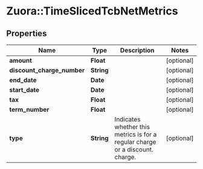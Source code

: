 # Zuora::TimeSlicedTcbNetMetrics

## Properties
Name | Type | Description | Notes
------------ | ------------- | ------------- | -------------
**amount** | **Float** |  | [optional] 
**discount_charge_number** | **String** |  | [optional] 
**end_date** | **Date** |  | [optional] 
**start_date** | **Date** |  | [optional] 
**tax** | **Float** |  | [optional] 
**term_number** | **Float** |  | [optional] 
**type** | **String** | Indicates whether this metrics is for a regular charge or a discount. charge. | [optional] 


